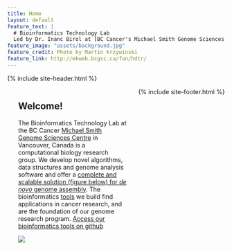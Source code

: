 ```yaml
---
title: Home
layout: default
feature_text: |
  # Bioinformatics Technology Lab   
  Led by Dr. Inanc Birol at [BC Cancer's Michael Smith Genome Sciences Centre](http://www.bcgsc.ca/) 
feature_image: "assets/background.jpg"
feature_credit: Photo by Martin Krzywinski
feature_link: http://mkweb.bcgsc.ca/fun/hdtr/
---
```


{% include site-header.html %}

<main class="main  container">
<article class="article  article--page  content  typeset">
<div style="width:50%;height:100%;float:left;padding-right:5%;padding-left:5%;">
<h2>Welcome!</h2>
<p>The Bioinformatics Technology Lab at the BC Cancer <a href="http://www.bcgsc.ca/">Michael Smith Genome Sciences Centre</a> in Vancouver, Canada is a computational biology research group. We develop novel algorithms, data structures and genome analysis software and offer a <a target="blank" href="https://warrenlr.github.io/papers/DeNovoAssemblyBTL.pdf">complete and scalable solution (figure below) for <i>de novo</i> genome assembly</a>. The bioinformatics <a href="http://www.birollab.ca/software">tools</a> we build find applications in cancer research, and are the foundation of our genome research program. <a href="https://github.com/bcgsc">Access our bioinformatics tools on github</a></p>
<img src="http://www.birollab.ca/wga.png">
</div>

<div style="width:50%;height:100%;float:left;padding-right:5%;padding-left:5%;">
<h2><a href="news.html">News</a></h2>
<iframe src="news-content.html"></iframe>
</div>
</article>
</main>

{% include site-footer.html %}
